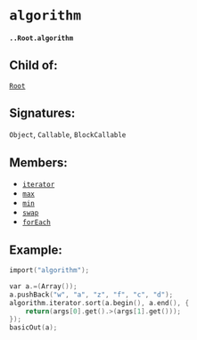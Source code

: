 # `algorithm`

#### `..Root.algorithm`

## Child of:

[`Root`](docs..Root.md)

## Signatures:

`Object`, `Callable`, `BlockCallable`

## Members:

- [`iterator`](docs..Root.algorithm.iterator.md)
- [`max`](docs..Root.algorithm.max.md)
- [`min`](docs..Root.algorithm.min.md)
- [`swap`](docs..Root.algorithm.swap.md)
- [`forEach`](docs..Root.algorithm.forEach.md)

## Example:

```c
import("algorithm");

var a.=(Array());
a.pushBack("w", "a", "z", "f", "c", "d");
algorithm.iterator.sort(a.begin(), a.end(), {
    return(args[0].get().>(args[1].get()));
});
basicOut(a);
```